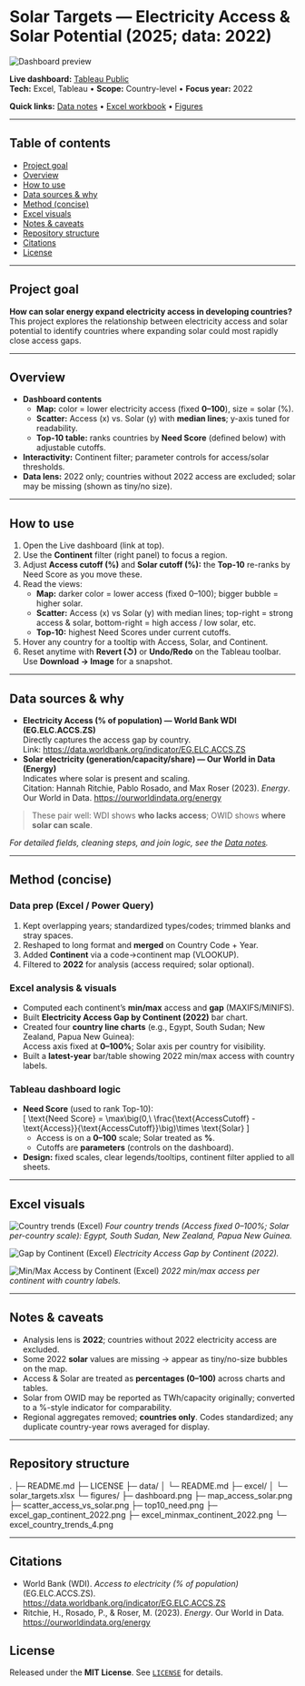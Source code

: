 # Solar Targets — Electricity Access & Solar Potential (2025; data: 2022)

![Dashboard preview](figures/Dashboard.png)

**Live dashboard:** [Tableau Public](https://public.tableau.com/app/profile/charity.mcdaniel/viz/SolarTargets2022/Dashboard)  
**Tech:** Excel, Tableau • **Scope:** Country-level • **Focus year:** 2022

**Quick links:** [Data notes](data/README.md) • [Excel workbook](excel/Solar_Energy_Project_FINAL.xlsx) • [Figures](figures/)

--- 

## Table of contents
- [Project goal](#project-goal)
- [Overview](#overview)
- [How to use](#how-to-use)
- [Data sources & why](#data-sources--why)
- [Method (concise)](#method-concise)
- [Excel visuals](#excel-visuals)
- [Notes & caveats](#notes--caveats)
- [Repository structure](#repository-structure)
- [Citations](#citations)
- [License](#license)

---

## Project goal
**How can solar energy expand electricity access in developing countries?**  
This project explores the relationship between electricity access and solar potential to identify countries where expanding solar could most rapidly close access gaps.

---

## Overview
- **Dashboard contents**
  - **Map:** color = lower electricity access (fixed **0–100**), size = solar (%).  
  - **Scatter:** Access (x) vs. Solar (y) with **median lines**; y-axis tuned for readability.  
  - **Top-10 table:** ranks countries by **Need Score** (defined below) with adjustable cutoffs.
- **Interactivity:** Continent filter; parameter controls for access/solar thresholds.
- **Data lens:** 2022 only; countries without 2022 access are excluded; solar may be missing (shown as tiny/no size).

---

## How to use
1) Open the Live dashboard (link at top).
2) Use the **Continent** filter (right panel) to focus a region.
3) Adjust **Access cutoff (%)** and **Solar cutoff (%):** the **Top-10** re-ranks by Need Score as you move these.
4) Read the views:
   - **Map:** darker color = lower access (fixed 0–100); bigger bubble = higher solar.
   - **Scatter:** Access (x) vs Solar (y) with median lines; top-right = strong access & solar, bottom-right = high access / low solar, etc.
   - **Top-10:** highest Need Scores under current cutoffs.
5) Hover any country for a tooltip with Access, Solar, and Continent.
6) Reset anytime with **Revert (↺)** or **Undo/Redo** on the Tableau toolbar. Use **Download → Image** for a snapshot.

---

## Data sources & why
- **Electricity Access (% of population) — World Bank WDI (EG.ELC.ACCS.ZS)**  
  Directly captures the access gap by country.  
  Link: https://data.worldbank.org/indicator/EG.ELC.ACCS.ZS
- **Solar electricity (generation/capacity/share) — Our World in Data (Energy)**  
  Indicates where solar is present and scaling.  
  Citation: Hannah Ritchie, Pablo Rosado, and Max Roser (2023). *Energy*. Our World in Data. https://ourworldindata.org/energy

> These pair well: WDI shows **who lacks access**; OWID shows **where solar can scale**.

_For detailed fields, cleaning steps, and join logic, see the [Data notes](data/README.md)._

---

## Method (concise)

### Data prep (Excel / Power Query)
1) Kept overlapping years; standardized types/codes; trimmed blanks and stray spaces.  
2) Reshaped to long format and **merged** on Country Code + Year.  
3) Added **Continent** via a code→continent map (VLOOKUP).  
4) Filtered to **2022** for analysis (access required; solar optional).

### Excel analysis & visuals
- Computed each continent’s **min/max** access and **gap** (MAXIFS/MINIFS).  
- Built **Electricity Access Gap by Continent (2022)** bar chart.  
- Created four **country line charts** (e.g., Egypt, South Sudan; New Zealand, Papua New Guinea):  
  Access axis fixed at **0–100%**; Solar axis per country for visibility.  
- Built a **latest-year** bar/table showing 2022 min/max access with country labels.

### Tableau dashboard logic
- **Need Score** (used to rank Top-10):  
  \[
  \text{Need Score} = \max\big(0,\ \frac{\text{AccessCutoff} - \text{Access}}{\text{AccessCutoff}}\big)\times \text{Solar}
  \]
  - Access is on a **0–100** scale; Solar treated as **%**.  
  - Cutoffs are **parameters** (controls on the dashboard).
- **Design:** fixed scales, clear legends/tooltips, continent filter applied to all sheets.

---

## Excel visuals

![Country trends (Excel)](figures/excel_country_trends_4.png)
*Four country trends (Access fixed 0–100%; Solar per-country scale): Egypt, South Sudan, New Zealand, Papua New Guinea.*

![Gap by Continent (Excel)](figures/excel_gap_continent_2022.png)
*Electricity Access Gap by Continent (2022).* 

![Min/Max Access by Continent (Excel)](figures/excel_minmax_continent_2022.png)
*2022 min/max access per continent with country labels.*

---

## Notes & caveats
- Analysis lens is **2022**; countries without 2022 electricity access are excluded.
- Some 2022 **solar** values are missing → appear as tiny/no-size bubbles on the map.
- Access & Solar are treated as **percentages (0–100)** across charts and tables.
- Solar from OWID may be reported as TWh/capacity originally; converted to a %-style indicator for comparability.
- Regional aggregates removed; **countries only**. Codes standardized; any duplicate country-year rows averaged for display.

---

## Repository structure

.
├─ README.md
├─ LICENSE
├─ data/
│  └─ README.md
├─ excel/
│  └─ solar_targets.xlsx
└─ figures/
   ├─ dashboard.png
   ├─ map_access_solar.png
   ├─ scatter_access_vs_solar.png
   ├─ top10_need.png
   ├─ excel_gap_continent_2022.png
   ├─ excel_minmax_continent_2022.png
   └─ excel_country_trends_4.png

---

## Citations
- World Bank (WDI). *Access to electricity (% of population)* (EG.ELC.ACCS.ZS). https://data.worldbank.org/indicator/EG.ELC.ACCS.ZS
- Ritchie, H., Rosado, P., & Roser, M. (2023). *Energy*. Our World in Data. https://ourworldindata.org/energy

## License
Released under the **MIT License**. See [`LICENSE`](LICENSE) for details. 
